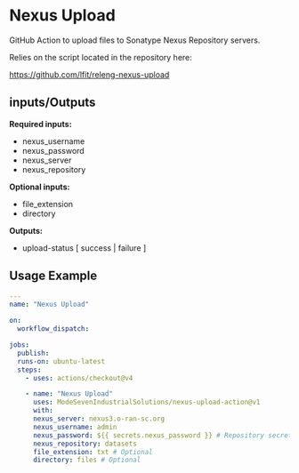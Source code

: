 # Nexus Upload

GitHub Action to upload files to Sonatype Nexus Repository servers.

Relies on the script located in the repository here:

<https://github.com/lfit/releng-nexus-upload>

## inputs/Outputs

**Required inputs:**

- nexus_username
- nexus_password
- nexus_server
- nexus_repository

**Optional inputs:**

- file_extension
- directory
<!--
  # May be superfluous parameter
- repository_format
  -->

**Outputs:**

- upload-status [ success | failure ]

## Usage Example

```yaml
---
name: "Nexus Upload"

on:
  workflow_dispatch:

jobs:
  publish:
  runs-on: ubuntu-latest
  steps:
    - uses: actions/checkout@v4

    - name: "Nexus Upload"
      uses: ModeSevenIndustrialSolutions/nexus-upload-action@v1
      with:
      nexus_server: nexus3.o-ran-sc.org
      nexus_username: admin
      nexus_password: ${{ secrets.nexus_password }} # Repository secret
      nexus_repository: datasets
      file_extension: txt # Optional
      directory: files # Optional
```

<!--
      # Removed from the above console output
      repository_format: raw # Not implemented yet (may be superfluous)
-->

<!--
[comment]: # SPDX-License-Identifier: Apache-2.0
[comment]: # Copyright 2024 The Linux Foundation <matthew.watkins@linuxfoundation.org>
-->
